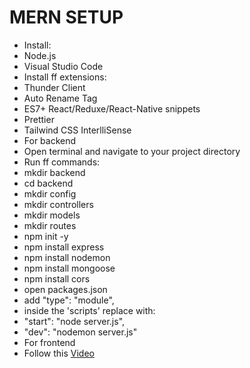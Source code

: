 # **MERN SETUP**

* Install:
 * Node.js
 * Visual Studio Code
  * Install ff extensions:
   * Thunder Client
   * Auto Rename Tag
   * ES7+ React/Reduxe/React-Native snippets
   * Prettier
   * Tailwind CSS InterlliSense
* For backend
 * Open terminal and navigate to your project directory
  * Run ff commands:
   * mkdir backend
   * cd backend
   * mkdir config
   * mkdir controllers
   * mkdir models
   * mkdir routes
   * npm init -y
   * npm install express
   * npm install nodemon
   * npm install mongoose
   * npm install cors
  * open packages.json
   * add "type": "module",
  * inside the 'scripts' replace with:
   * "start": "node server.js",
   * "dev": "nodemon server.js"
* For frontend
 * Follow this [Video](https://www.youtube.com/watch?v=VAaUy_Moivw&t=597s&ab_channel=React%26NextjsProjectswithSahand)